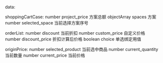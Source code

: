 data:

shoppingCartCase: 
    number          project_price   方案总额
    objectArray     spaces          方案
    number          selected_space  当前选择方案序号

orderList:
    number          discount        当前折扣
    number          custom_price    自定义价格
    number          discount_price  折扣计算后价格
    boolean         choice          单选绑定用值

originPrice:
    number          selected_product    当前选中商品
    number          current_quantity    当前数量
    number          current_price       当前价格

